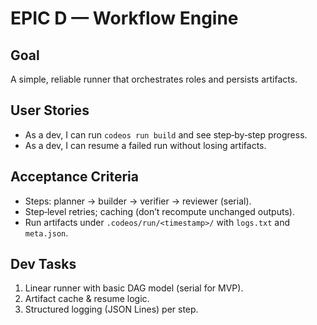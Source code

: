 # EPIC D — Workflow Engine

## Goal
A simple, reliable runner that orchestrates roles and persists artifacts.

## User Stories
- As a dev, I can run `codeos run build` and see step‑by‑step progress.
- As a dev, I can resume a failed run without losing artifacts.

## Acceptance Criteria
- Steps: planner → builder → verifier → reviewer (serial).
- Step‑level retries; caching (don’t recompute unchanged outputs).
- Run artifacts under `.codeos/run/<timestamp>/` with `logs.txt` and `meta.json`.

## Dev Tasks
1. Linear runner with basic DAG model (serial for MVP).
2. Artifact cache & resume logic.
3. Structured logging (JSON Lines) per step.
